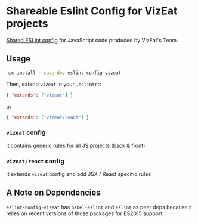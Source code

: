 # Shareable Eslint Config for VizEat projects

[Shared ESLint config](http://eslint.org/docs/developer-guide/shareable-configs) for JavaScript code produced by VizEat's Team.

## Usage

```sh
npm install --save-dev eslint-config-vizeat
```

Then, extend `vizeat` in your `.eslintrc`:

```json
{ "extends": ["vizeat"] }
```

or

```json
{ "extends": ["vizeat/react"] }
```

### `vizeat` config

it contains generic rules for all JS projects (back & front)

### `vizeat/react` config

it extends `vizeat` config and add JSX / React specific rules

## A Note on Dependencies
`eslint-config-vizeat` has `babel-eslint` and `eslint` as peer deps because it relies on recent versions of those packages for ES2015 support.

